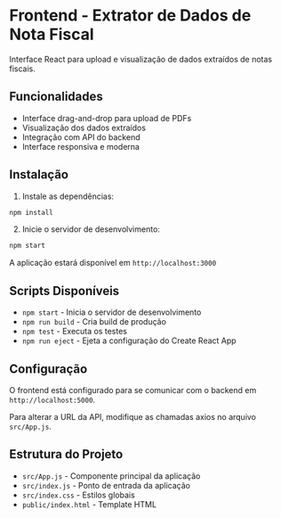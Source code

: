 # Frontend - Extrator de Dados de Nota Fiscal

Interface React para upload e visualização de dados extraídos de notas fiscais.

## Funcionalidades

- Interface drag-and-drop para upload de PDFs
- Visualização dos dados extraídos
- Integração com API do backend
- Interface responsiva e moderna

## Instalação

1. Instale as dependências:
```bash
npm install
```

2. Inicie o servidor de desenvolvimento:
```bash
npm start
```

A aplicação estará disponível em `http://localhost:3000`

## Scripts Disponíveis

- `npm start` - Inicia o servidor de desenvolvimento
- `npm run build` - Cria build de produção
- `npm test` - Executa os testes
- `npm run eject` - Ejeta a configuração do Create React App

## Configuração

O frontend está configurado para se comunicar com o backend em `http://localhost:5000`. 

Para alterar a URL da API, modifique as chamadas axios no arquivo `src/App.js`.

## Estrutura do Projeto

- `src/App.js` - Componente principal da aplicação
- `src/index.js` - Ponto de entrada da aplicação
- `src/index.css` - Estilos globais
- `public/index.html` - Template HTML
